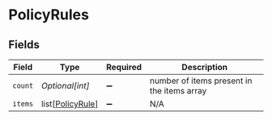 # PolicyRules


## Fields

| Field                                                 | Type                                                  | Required                                              | Description                                           |
| ----------------------------------------------------- | ----------------------------------------------------- | ----------------------------------------------------- | ----------------------------------------------------- |
| `count`                                               | *Optional[int]*                                       | :heavy_minus_sign:                                    | number of items present in the items array            |
| `items`                                               | list[[PolicyRule](../../models/shared/policyrule.md)] | :heavy_minus_sign:                                    | N/A                                                   |